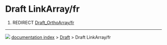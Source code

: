 # Draft LinkArray/fr
1.  REDIRECT [Draft_OrthoArray/fr](Draft_OrthoArray/fr.md)



---
![](images/Button_right.svg) [documentation index](../README.md) > [Draft](Draft_Workbench.md) > Draft LinkArray/fr
